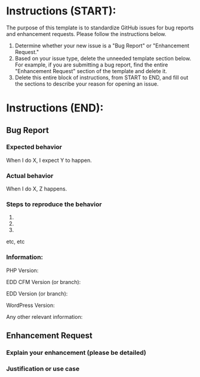 # Instructions (START):
The purpose of this template is to standardize GitHub issues for bug reports and enhancement requests. Please follow the instructions below.
1. Determine whether your new issue is a "Bug Report" or "Enhancement Request."
2. Based on your issue type, delete the unneeded template section below. For example, if you are submitting a bug report, find the entire "Enhancement Request" section of the template and delete it.
3. Delete this entire block of instructions, from START to END, and fill out the sections to describe your reason for opening an issue.
# Instructions (END):

## Bug Report
### Expected behavior
When I do X, I expect Y to happen.

### Actual behavior
When I do X, Z happens.

### Steps to reproduce the behavior
1)
2)
3)
etc, etc

### Information:
PHP Version:

EDD CFM Version (or branch):

EDD Version (or branch):

WordPress Version:

Any other relevant information:

## Enhancement Request
### Explain your enhancement (please be detailed)

### Justification or use case
